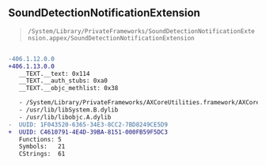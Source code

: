 ## SoundDetectionNotificationExtension

> `/System/Library/PrivateFrameworks/SoundDetectionNotificationExtension.appex/SoundDetectionNotificationExtension`

```diff

-406.1.12.0.0
+406.1.13.0.0
   __TEXT.__text: 0x114
   __TEXT.__auth_stubs: 0xa0
   __TEXT.__objc_methlist: 0x38

   - /System/Library/PrivateFrameworks/AXCoreUtilities.framework/AXCoreUtilities
   - /usr/lib/libSystem.B.dylib
   - /usr/lib/libobjc.A.dylib
-  UUID: 1F043520-6365-34E3-8CC2-7BD8249CE5D9
+  UUID: C4610791-4E4D-39BA-8151-000FB59F5DC3
   Functions: 5
   Symbols:   21
   CStrings:  61

```
